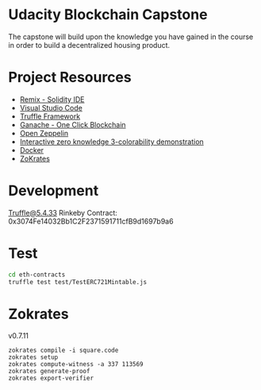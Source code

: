 # Udacity Blockchain Capstone

The capstone will build upon the knowledge you have gained in the course in order to build a decentralized housing product. 

# Project Resources

* [Remix - Solidity IDE](https://remix.ethereum.org/)
* [Visual Studio Code](https://code.visualstudio.com/)
* [Truffle Framework](https://truffleframework.com/)
* [Ganache - One Click Blockchain](https://truffleframework.com/ganache)
* [Open Zeppelin ](https://openzeppelin.org/)
* [Interactive zero knowledge 3-colorability demonstration](http://web.mit.edu/~ezyang/Public/graph/svg.html)
* [Docker](https://docs.docker.com/install/)
* [ZoKrates](https://github.com/Zokrates/ZoKrates)

# Development

Truffle@5.4.33
Rinkeby Contract: 0x3074Fe14032Bb1C2F2371591711cfB9d1697b9a6

# Test

```bash
cd eth-contracts
truffle test test/TestERC721Mintable.js
```

# Zokrates

v0.7.11

```
zokrates compile -i square.code
zokrates setup
zokrates compute-witness -a 337 113569
zokrates generate-proof
zokrates export-verifier
```